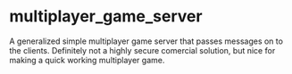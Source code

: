 # multiplayer_game_server
A generalized simple multiplayer game server that passes messages on to the clients. Definitely not a highly secure comercial solution, but nice for making a quick working multiplayer game.
